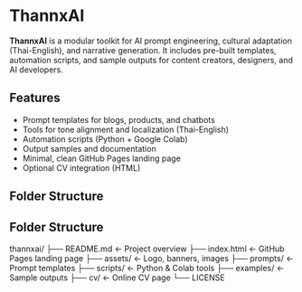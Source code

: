 # ThannxAI

**ThannxAI** is a modular toolkit for AI prompt engineering, cultural adaptation (Thai-English), and narrative generation. It includes pre-built templates, automation scripts, and sample outputs for content creators, designers, and AI developers.

## Features

- Prompt templates for blogs, products, and chatbots
- Tools for tone alignment and localization (Thai-English)
- Automation scripts (Python + Google Colab)
- Output samples and documentation
- Minimal, clean GitHub Pages landing page
- Optional CV integration (HTML)

## Folder Structure
## Folder Structure

thannxai/ ├── README.md               ← Project overview ├── index.html              ← GitHub Pages landing page ├── assets/                 ← Logo, banners, images ├── prompts/                ← Prompt templates ├── scripts/                ← Python & Colab tools ├── examples/               ← Sample outputs ├── cv/                     ← Online CV page └── LICENSE                 
